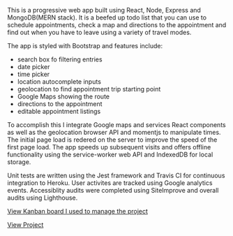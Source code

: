 This is a progressive web app built using React, Node, Express and MongoDB(MERN stack). It is a beefed up todo list that you can use to schedule appointments, check a map and directions to the appointment and find out when you have to leave using a variety of travel modes. 

The app is styled with Bootstrap and features include: 
- search box fo filtering entries
- date picker
- time picker
- location autocomplete inputs
- geolocation to find appointment trip starting point
- Google Maps showing the route
- directions to the appointment 
- editable appointment listings

To accomplish this I integrate Google maps and services React components as well as the geolocation browser API and momentjs to manipulate times. The initial page load is redered on the server to improve the speed of the first page load. The app speeds up subsequent visits and offers offline functionality using the service-worker web API and IndexedDB for local storage. 

Unit tests are written using the Jest framework and Travis CI for continuous integration to Heroku. User activites are tracked using Google analytics events. Accessiblity audits were completed using SiteImprove and overall audits using Lighthouse.

[View Kanban board I used to manage the project](https://github.com/joshboyan/appointment-ledger-map/projects)

[View Project](https://appointment-ledger-map.herokuapp.com/)

